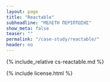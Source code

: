 ```yaml
---
layout: page
title: "Reactable"
subheadline: "ΜΕΛΕΤΗ ΠΕΡΙΠΤΩΣΗΣ"
show_meta: false
teaser: ""
permalink: "/case-study/reactable/"
header: no
---
```


{% include_relative cs-reactable.md %}

{% include license.html %}
